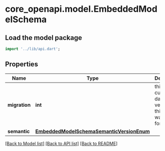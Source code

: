 # core_openapi.model.EmbeddedModelSchema

## Load the model package
```dart
import '../lib/api.dart';
```

## Properties
Name | Type | Description | Notes
------------ | ------------- | ------------- | -------------
**migration** | **int** | this is the current database version that this model was used for. | 
**semantic** | [**EmbeddedModelSchemaSemanticVersionEnum**](EmbeddedModelSchemaSemanticVersionEnum.md) |  | 

[[Back to Model list]](../README.md#documentation-for-models) [[Back to API list]](../README.md#documentation-for-api-endpoints) [[Back to README]](../README.md)


